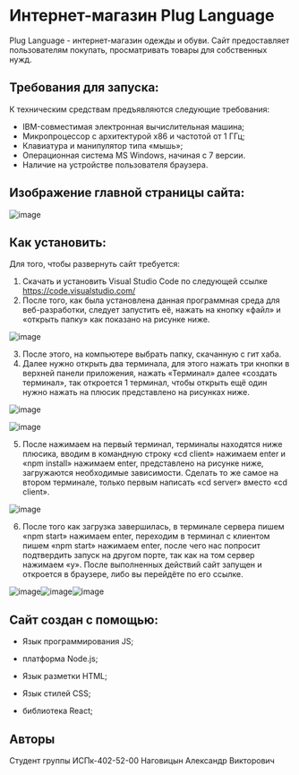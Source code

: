# Интернет-магазин Plug Language

Plug Language - интернет-магазин одежды и обуви. Сайт предоставляет пользователям покупать, просматривать товары для собственных нужд.

## Требования для запуска:

К техническим средствам предъявляются следующие требования:

- IBM-совместимая электронная вычислительная машина;
- Микропроцессор с архитектурой x86 и частотой от 1 ГГц;
- Клавиатура и манипулятор типа «мышь»;
- Операционная система MS Windows, начиная с 7 версии.
- Наличие на устройстве пользователя браузера.


## Изображение главной страницы сайта:

![image](https://user-images.githubusercontent.com/79353727/218560816-d06cbdfa-e6fc-4b6a-a6ed-8a4ade4aaa2f.png)


## Как установить:

Для того, чтобы развернуть сайт требуется:
1.  Скачать и установить Visual Studio Code по следующей ссылке https://code.visualstudio.com/
2.	После того, как была установлена данная программная среда для веб-разработки, следует запустить её, нажать на кнопку «файл» и «открыть папку» как показано на рисунке ниже.

![image](https://user-images.githubusercontent.com/79353727/218558444-af71466a-c2d1-4491-806f-ecdb59f2e71c.png)

3.	После этого, на компьютере выбрать папку, скачанную с гит хаба.
4.	Далее нужно открыть два терминала, для этого нажать три кнопки в верхней панели приложения, нажать «Терминал» далее «создать терминал», так откроется 1 терминал, чтобы открыть ещё один нужно нажать на плюсик представлено на рисунках ниже.

![image](https://user-images.githubusercontent.com/79353727/218558647-f772f4f1-83cc-49ef-ad1f-a20f22f52283.png)

![image](https://user-images.githubusercontent.com/79353727/218558789-f3b54367-012a-469a-be3f-65de244dea8d.png)

5.	После нажимаем на первый терминал, терминалы находятся ниже плюсика, вводим в командную строку «cd client» нажимаем enter и «npm install» нажимаем enter, представлено на рисунке ниже, загружаются необходимые зависимости. Сделать то же самое на втором терминале, только первым написать «cd server» вместо «cd client».

 ![image](https://user-images.githubusercontent.com/79353727/218558943-d011623d-1bd8-4322-8e6a-8bc8840f9ea7.png)

6.	После того как загрузка завершилась, в терминале сервера пишем «npm start» нажимаем enter, переходим в терминал с клиентом пишем «npm start» нажимаем enter, после чего нас попросит подтвердить запуск на другом порте, так как на том сервер нажимаем «y». После выполненных действий сайт запущен и откроется в браузере, либо вы перейдёте по его ссылке. 

![image](https://user-images.githubusercontent.com/79353727/218560247-772a37ca-ae80-43ae-8f57-f05e713b33bb.png)![image](https://user-images.githubusercontent.com/79353727/218560269-96f473a4-19a4-4ac5-ad26-fa0d72043129.png)![image](https://user-images.githubusercontent.com/79353727/218560345-569938a4-b76e-467e-8528-1651c6de80a7.png)


## Сайт создан с помощью:

- Язык программирования JS;

- платформа Node.js;

- Язык разметки HTML;

- Язык стилей CSS;

- библиотека React;

## Авторы

Студент группы ИСПк-402-52-00
Наговицын Александр Викторович
